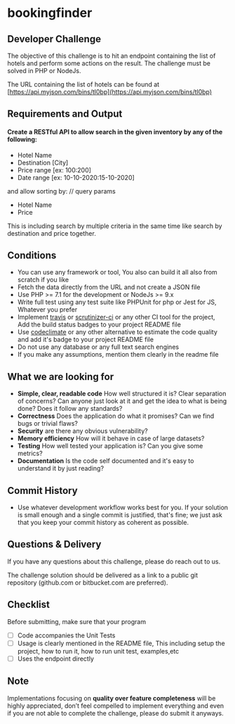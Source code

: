 # bookingfinder

## Developer Challenge

The objective of this challenge is to hit an endpoint containing the list of hotels and perform some actions on the result.
The challenge must be solved in PHP or NodeJs.

The URL containing the list of hotels can be found at [https://api.myjson.com/bins/tl0bp](https://api.myjson.com/bins/tl0bp)

## Requirements and Output

#### Create a RESTful API to **allow search** in the given inventory by any of the following:

- Hotel Name
- Destination [City]
- Price range [ex: $100:$200]
- Date range [ex: 10-10-2020:15-10-2020]

and allow sorting by: // query params

- Hotel Name
- Price

This is including search by multiple criteria in the same time like search by destination and price together.

## Conditions

- You can use any framework or tool, You also can build it all also from scratch if you like
- Fetch the data directly from the URL and not create a JSON file
- Use PHP >= 7.1  for the development or NodeJs >= 9.x
- Write full test using any test suite like PHPUnit for php or Jest for JS, Whatever you prefer
- Implement [travis](https://travis-ci.org) or [scrutinizer-ci](https://scrutinizer-ci.com) or any other CI tool for the project, Add the build status badges to your project README file
- Use [codeclimate](https://codeclimate.com) or any other alternative to estimate the code quality and add it's badge to your project README file
- Do not use any database or any full text search engines
- If you make any assumptions, mention them clearly in the readme file

## What we are looking for

- **Simple, clear, readable code** How well structured it is? Clear separation of concerns? Can anyone just look at it and get the idea to
what is being done? Does it follow any standards?
- **Correctness** Does the application do what it promises? Can we find bugs or trivial flaws?
- **Security** are there any obvious vulnerability?
- **Memory efficiency** How will it behave in case of large datasets?
- **Testing** How well tested your application is? Can you give some metrics?
- **Documentation** Is the code self documented and it's easy to understand it by just reading?


## Commit History
- Use whatever development workflow works best for you. If your solution is small enough and a single commit is justified, that's fine; we just ask that you keep your commit history as coherent as possible.

## Questions & Delivery

If you have any questions about this challenge, please do reach out to us.

The challenge solution should be delivered as a link to a public git repository (github.com or bitbucket.com are preferred).

## Checklist

Before submitting, make sure that your program

- [ ] Code accompanies the Unit Tests
- [ ] Usage is clearly mentioned in the README file, This including setup the project, how to run it, how to run unit test, examples,etc
- [ ] Uses the endpoint directly

## Note

Implementations focusing on **quality over feature completeness** will be highly appreciated, don’t feel compelled to implement everything and even if you are not able to complete the challenge, please do submit it anyways.

